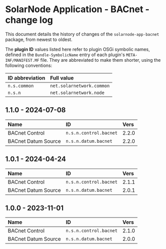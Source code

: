 # SolarNode Application - BACnet - change log

This document details the history of changes of the `solarnode-app-bacnet` package, from
newest to oldest.

The **plugin ID** values listed here refer to plugin OSGi symbolic names, defined in the
`Bundle-SymbolicName` entry of each plugin's `META-INF/MANIFEST.MF` file. They are abbreviated to
make them shorter, using the following conventions:

| ID abbreviation | Full value                |
|:----------------|:--------------------------|
| `n.s.common`    | `net.solarnetwork.common` |
| `n.s.n`         | `net.solarnetwork.node`   |

## 1.1.0 - 2024-07-08

| Name                | ID                     | Vers  |
|:--------------------|:-----------------------|:------|
| BACnet Control      | `n.s.n.control.bacnet` | 2.2.0 |
| BACnet Datum Source | `n.s.n.datum.bacnet`   | 2.2.0 |


## 1.0.1 - 2024-04-24

| Name                | ID                     | Vers  |
|:--------------------|:-----------------------|:------|
| BACnet Control      | `n.s.n.control.bacnet` | 2.1.1 |
| BACnet Datum Source | `n.s.n.datum.bacnet`   | 2.0.1 |


## 1.0.0 - 2023-11-01

| Name                | ID                     | Vers  |
|:--------------------|:-----------------------|:------|
| BACnet Control      | `n.s.n.control.bacnet` | 2.1.0 |
| BACnet Datum Source | `n.s.n.datum.bacnet`   | 2.0.0 |
